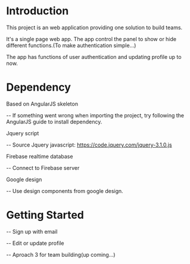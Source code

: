 # Introduction

This project is an web application providing one solution to build teams. 

It's a single page web app. The app control the panel to show or hide different functions.(To make authentication simple...)

The app has functions of user authentication and updating profile up to now.


# Dependency
Based on AngularJS skeleton

-- If something went wrong when importing the project, try following the AngularJS guide to install dependency.

Jquery script

-- Source Jquery javascript: https://code.jquery.com/jquery-3.1.0.js

Firebase realtime database

-- Connect to Firebase server

Google design

-- Use design components from google design.

# Getting Started

-- Sign up with email

-- Edit or update profile

-- Aproach 3 for team building(up coming...)


